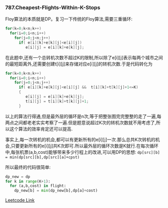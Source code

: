 ### 787.Cheapest-Flights-Within-K-Stops

Floy算法的本质就是DP。复习一下传统的Floy算法,需要三重循环:
```cpp
for(k=0;k<n;k++)
  for(i=0;i<n;i++)
    for(j=0;j<n;j++)
      if( e[i][k]+e[k][j]<e[i][j])
         e[i][j] = e[i][k]+e[k][j];
```
在此题中,还有一个总转机次数不超过K的限制,所以除了e[i][j]表示每两个城市之间的最短距离外,还需要创建t[i][j]来存储对应e[i][j]的转机次数.于是代码转化为
```cpp
for(k=0;k<n;k++)
  for(i=0;i<n;i++)
    for(j=0;j<n;j++)
      if( e[i][k]+e[k][j]<e[i][j] &&  t[i][k]+t[k][j]+1<=K)
      {
         e[i][j] = e[i][k]+e[k][j];
         t[i][j] = t[i][k]+t[k][j]+1;
      }
```
以上的算法行得通,但是最外层的循环是n次,等于把整张图完完整整的走了一遍,每两点之间都老老实实考察了一遍.但是题意说超过K次的转机次数就不用考虑了,所以这个算法的效率肯定还可以提高.

事实上,每一次转机的机会,都可以有更新所有的e[i][j]一次.那么总共K次转机的机会,只要更新所有的e[i][j]共K次即可.所以最外层的循环次数是K就行.在每次循环中,每张机票(a,b,cost)能够带来多少行程上的改进,可以用DP的思想: ```dp[src][b] = min(dp[src][b],dp[src][a]+cpst)```

所以最终的代码很简单:
```py
dp_new = dp
for k in range(K+1):
  for (a,b,cost) in flight:
    dp_new[b] = min(dp_new[b],dp[a]+cost)
```


[Leetcode Link](https://leetcode.com/problems/cheapest-flights-within-k-stops)